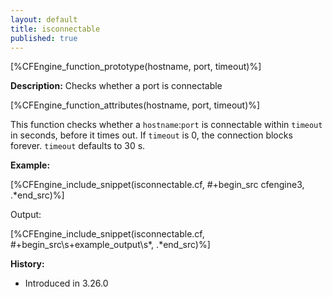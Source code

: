 ```yaml
---
layout: default
title: isconnectable
published: true
---
```


[%CFEngine_function_prototype(hostname, port, timeout)%]

**Description:** Checks whether a port is connectable

[%CFEngine_function_attributes(hostname, port, timeout)%]

This function checks whether a `hostname`:`port` is connectable within `timeout` in seconds, before it times out. If `timeout` is 0, the connection blocks forever. `timeout` defaults to 30 s.

**Example:**

[%CFEngine_include_snippet(isconnectable.cf, #\+begin_src cfengine3, .*end_src)%]

Output:

[%CFEngine_include_snippet(isconnectable.cf, #\+begin_src\s+example_output\s*, .*end_src)%]

**History:**

* Introduced in 3.26.0
